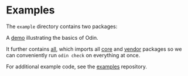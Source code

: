 # Examples

The `example` directory contains two packages:

A [demo](demo) illustrating the basics of Odin.

It further contains [all](all), which imports all [core](/core) and [vendor](/vendor) packages so we can conveniently run `odin check` on everything at once.

For additional example code, see the [examples](https://github.com/odin-lang/examples) repository.
